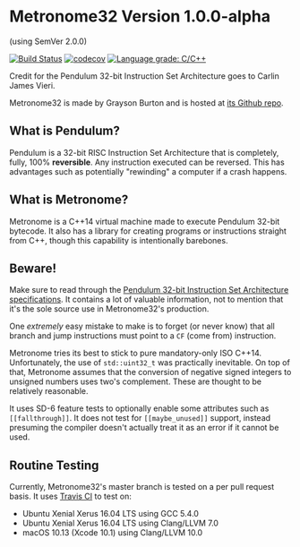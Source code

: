 # Metronome32 Version 1.0.0-alpha

(using SemVer 2.0.0)

[![Build Status](https://travis-ci.com/ocornoc/metronome32.svg?branch=master)](https://travis-ci.com/ocornoc/metronome32)
[![codecov](https://codecov.io/gh/ocornoc/metronome32/branch/master/graph/badge.svg)](https://codecov.io/gh/ocornoc/metronome32)
[![Language grade: C/C++](https://img.shields.io/lgtm/grade/cpp/g/ocornoc/metronome32.svg?logo=lgtm&logoWidth=18)](https://lgtm.com/projects/g/ocornoc/metronome32/context:cpp)

Credit for the Pendulum 32-bit Instruction Set Architecture goes to Carlin James
Vieri.

Metronome32 is made by Grayson Burton and is hosted at
[its Github repo](https://github.com/ocornoc/metronome32).

## What is Pendulum?

Pendulum is a 32-bit RISC Instruction Set Architecture that is completely,
fully, 100% **reversible**. Any instruction executed can be reversed. This has
advantages such as potentially "rewinding" a computer if a crash happens.

## What is Metronome?

Metronome is a C++14 virtual machine made to execute Pendulum 32-bit bytecode.
It also has a library for creating programs or instructions straight from C++,
though this capability is intentionally barebones.

## Beware!

Make sure to read through the [Pendulum 32-bit Instruction Set Architecture specifications](https://dspace.mit.edu/bitstream/handle/1721.1/36039/33342527-MIT.pdf).
It contains a lot of valuable information, not to mention that it's the sole
source use in Metronome32's production.

One *extremely* easy mistake to make is to forget (or never know) that all
branch and jump instructions must point to a `CF` (come from) instruction.

Metronome tries its best to stick to pure mandatory-only ISO C++14.
Unfortunately, the use of `std::uint32_t` was practically inevitable. On top of
that, Metronome assumes that the conversion of negative signed integers to
unsigned numbers uses two's complement. These are thought to be relatively
reasonable.

It uses SD-6 feature tests to optionally enable some attributes such as
`[[fallthrough]]`. It does not test for `[[maybe_unused]]` support, instead
presuming the compiler doesn't actually treat it as an error if it cannot be
used.

## Routine Testing

Currently, Metronome32's master branch is tested on a per pull request basis.
It uses [Travis CI](https://travis-ci.com/) to test on:
 * Ubuntu Xenial Xerus 16.04 LTS using GCC 5.4.0
 * Ubuntu Xenial Xerus 16.04 LTS using Clang/LLVM 7.0
 * macOS 10.13 (Xcode 10.1) using Clang/LLVM 10.0
